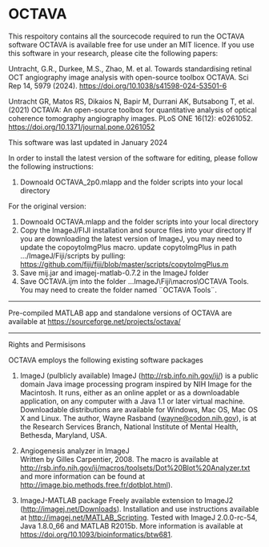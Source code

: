 # OCTAVA

This respoitory contains all the sourcecode required to run the OCTAVA software 
OCTAVA is available free for use under an MIT licence. If you use this software in your research, please cite the following papers: 

Untracht, G.R., Durkee, M.S., Zhao, M. et al. Towards standardising retinal OCT angiography image analysis with open-source toolbox OCTAVA. Sci Rep 14, 5979 (2024). https://doi.org/10.1038/s41598-024-53501-6

Untracht GR, Matos RS, Dikaios N, Bapir M, Durrani AK, Butsabong T, et al. (2021) OCTAVA: An open-source toolbox for quantitative analysis of optical coherence tomography angiography images. PLoS ONE 16(12): e0261052. https://doi.org/10.1371/journal.pone.0261052

This software was last updated in January 2024

In order to install the latest version of the software for editing, please follow the following instructions: 

1. Downoald OCTAVA_2p0.mlapp and the folder scripts into your local directory




For the original version: 

1. Downoald OCTAVA.mlapp and the folder scripts into your local directory
2. Copy the ImageJ/FIJI installation and source files into your directory 
    If you are downloading the latest version of ImageJ, you may need to update the copoytoImgPlus macro.
    update copytoImgPlus
    in path .../ImageJ/Fiji/scripts by pulling:
    https://github.com/fiji/fiji/blob/master/scripts/copytoImgPlus.m
3. Save mij.jar and imagej-matlab-0.7.2 in the ImageJ folder
4. Save OCTAVA.ijm into the folder ...ImageJ\Fiji\macros\OCTAVA Tools. You may need to create the folder named ¨OCTAVA Tools¨. 

*******************************************
Pre-compiled MATLAB app and standalone versions of OCTAVA are available at https://sourceforge.net/projects/octava/


********************************************
Rights and Permisisons

OCTAVA employs the following existing software packages

1. ImageJ (pulblicly available) 
 ImageJ (http://rsb.info.nih.gov/ij/) is a public domain Java image processing program inspired by NIH Image for the Macintosh.
It runs, either as an online applet or as a downloadable application, on any computer with a Java 1.1 or later virtual machine. 
Downloadable distributions are available for Windows, Mac OS, Mac OS X and Linux. 
The author, Wayne Rasband (wayne@codon.nih.gov), is at the Research Services Branch, National Institute of Mental Health, 
Bethesda, Maryland, USA.
 
2. Angiogenesis analyzer in ImageJ  
Written by Gilles Carpentier, 2008. The macro is available at http://rsb.info.nih.gov/ij/macros/toolsets/Dot%20Blot%20Analyzer.txt 
and more information can be found at http://image.bio.methods.free.fr/dotblot.html). 

3. ImageJ-MATLAB package 
Freely available extension to ImageJ2 (http://imagej.net/Downloads). Installation and use instructions available at 
http://imagej.net/MATLAB_Scripting. Tested with ImageJ 2.0.0-rc-54, Java 1.8.0_66 and MATLAB R2015b. 
More information is available at https://doi.org/10.1093/bioinformatics/btw681. 
